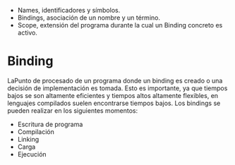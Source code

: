 - Names, identificadores y símbolos.
- Bindings, asociación de un nombre y un término.
- Scope, extensión del programa durante la cual un Binding concreto es activo.

# Binding
LaPunto de procesado de un programa donde un binding es creado o una decisión de implementación es tomada. Esto es importante, ya que tiempos bajos se son altamente eficientes y tiempos altos altamente flexibles, en lenguajes compilados suelen encontrarse tiempos bajos. Los bindings se pueden realizar en los siguientes momentos:
- Escritura de programa
- Compilación
- Linking
- Carga
- Ejecución